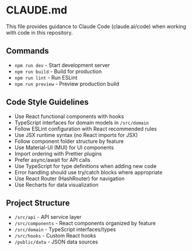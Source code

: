 # CLAUDE.md

This file provides guidance to Claude Code (claude.ai/code) when working with code in this repository.

## Commands
- `npm run dev` - Start development server
- `npm run build` - Build for production
- `npm run lint` - Run ESLint
- `npm run preview` - Preview production build

## Code Style Guidelines
- Use React functional components with hooks
- TypeScript interfaces for domain models in `/src/domain`
- Follow ESLint configuration with React recommended rules
- Use JSX runtime syntax (no React imports for JSX)
- Follow component folder structure by feature
- Use Material-UI (MUI) for UI components
- Import ordering with Prettier plugins
- Prefer async/await for API calls
- Use TypeScript for type definitions when adding new code
- Error handling should use try/catch blocks where appropriate
- Use React Router (HashRouter) for navigation
- Use Recharts for data visualization

## Project Structure
- `/src/api` - API service layer
- `/src/components` - React components organized by feature
- `/src/domain` - TypeScript interfaces/types
- `/src/hooks` - Custom React hooks
- `/public/data` - JSON data sources